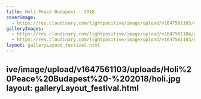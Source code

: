 ```yaml
---
title: Holi Peace Budapest - 2018
coverImage:
  - https://res.cloudinary.com/lightpositive/image/upload/v1647561103/uploads/Holi%20Peace%20Budapest%20-%202018/holi3.jpg
galleryImages: 
  - https://res.cloudinary.com/lightpositive/image/upload/v1647561104/uploads/Holi%20Peace%20Budapest%20-%202018/holi2.jpg
  - https://res.cloudinary.com/lightpositive/image/upload/v1647561103/uploads/Holi%20Peace%20Budapest%20-%202018/holi3.jpg
layout: galleryLayout_festival.html
---
```

ive/image/upload/v1647561103/uploads/Holi%20Peace%20Budapest%20-%202018/holi.jpg
layout: galleryLayout_festival.html
---

